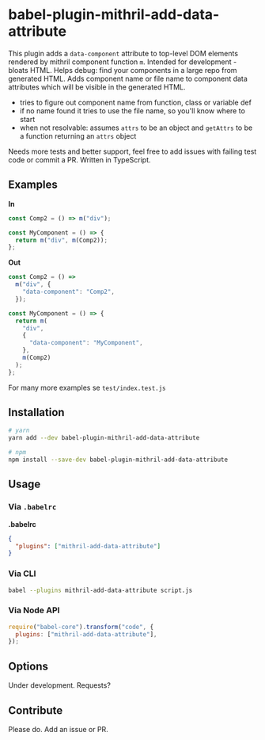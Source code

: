 # babel-plugin-mithril-add-data-attribute

This plugin adds a `data-component` attribute to top-level DOM elements rendered by mithril component function `m`. Intended for development - bloats HTML. Helps debug: find your components in a large repo from generated HTML. Adds component name or file name to component data attributes which will be visible in the generated HTML.

- tries to figure out component name from function, class or variable def
- if no name found it tries to use the file name, so you'll know where to start
- when not resolvable: assumes `attrs` to be an object and `getAttrs` to be a function returning an `attrs` object

Needs more tests and better support, feel free to add issues with failing test code or commit a PR.
Written in TypeScript.

## Examples

**In**

```js
const Comp2 = () => m("div");

const MyComponent = () => {
  return m("div", m(Comp2));
};
```

**Out**

```js
const Comp2 = () =>
  m("div", {
    "data-component": "Comp2",
  });

const MyComponent = () => {
  return m(
    "div",
    {
      "data-component": "MyComponent",
    },
    m(Comp2)
  );
};
```

For many more examples se `test/index.test.js`

## Installation

```sh
# yarn
yarn add --dev babel-plugin-mithril-add-data-attribute

# npm
npm install --save-dev babel-plugin-mithril-add-data-attribute
```

## Usage

### Via `.babelrc`

**.babelrc**

```json
{
  "plugins": ["mithril-add-data-attribute"]
}
```

### Via CLI

```sh
babel --plugins mithril-add-data-attribute script.js
```

### Via Node API

```js
require("babel-core").transform("code", {
  plugins: ["mithril-add-data-attribute"],
});
```

## Options

Under development. Requests?

## Contribute

Please do. Add an issue or PR.
